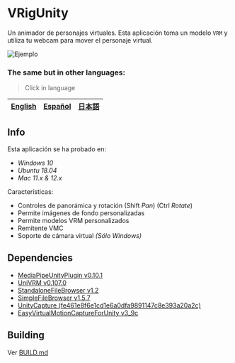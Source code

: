 # VRigUnity
Un animador de personajes virtuales.
Esta aplicación toma un modelo `VRM` y utiliza tu webcam para mover el personaje virtual.

![Ejemplo](.github/assets/videos/show0.gif)

### The same but in other languages:
> Click in language

| [English](./README.md) | [Español](./README_ES.md) | [日本語](./README_JP.md) |
| --- | --- | --- |

## Info
Esta aplicación se ha probado en:
+ *Windows 10*
+ *Ubuntu 18.04*
+ *Mac 11.x & 12.x*

Características:
* Controles de panorámica y rotación (Shift *Pan*) (Ctrl *Rotate*)
* Permite imágenes de fondo personalizadas
* Permite modelos VRM personalizados
* Remitente VMC
* Soporte de cámara virtual *(Sólo Windows)*

## Dependencies
+ [MediaPipeUnityPlugin v0.10.1](https://github.com/homuler/MediaPipeUnityPlugin)
+ [UniVRM v0.107.0](https://github.com/vrm-c/UniVRM)
+ [StandaloneFileBrowser v1.2](https://github.com/gkngkc/UnityStandaloneFileBrowser)
+ [SimpleFileBrowser v1.5.7](https://github.com/yasirkula/UnitySimpleFileBrowser)
+ [UnityCapture (fe461e8f6e1cd1e6a0dfa9891147c8e393a20a2c)](https://github.com/schellingb/UnityCapture)
+ [EasyVirtualMotionCaptureForUnity v3_9c](https://github.com/gpsnmeajp/EasyVirtualMotionCaptureForUnity)

## Building
Ver [BUILD.md](./BUILD_ES.md)
